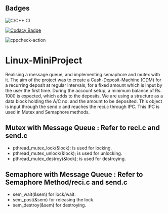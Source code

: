 ## Badges
![C/C++ CI](https://github.com/99002574/Linux-MiniProject/workflows/C/C++%20CI/badge.svg?branch=master)

[![Codacy Badge](https://api.codacy.com/project/badge/Grade/23a4cd7695ec4df78c491c21da373616)](https://app.codacy.com/manual/99002574/Linux-MiniProject?utm_source=github.com&utm_medium=referral&utm_content=99002574/Linux-MiniProject&utm_campaign=Badge_Grade_Settings)

![cppcheck-action](https://github.com/99002574/Linux-MiniProject/workflows/cppcheck-action/badge.svg?branch=master)

# Linux-MiniProject
Realising a message queue, and implementing semaphore and mutex with it. The aim of the project was to create a Cash-Deposit-Machine (CDM) for a recurring deposit at regular intervals, for a fixed amount which is input by the user the first time. During the account setup, a minimum balance of Rs. 1000 is expected, which adds to the deposits.
We are using a structure as a data block holding the A/C no. and the amount to be deposited. This object is input through the send.c and reaches the reci.c through IPC. This IPC is used in Mutex and Semaphore methods.

## Mutex with Message Queue : Refer to reci.c and send.c
*  pthread_mutex_lock(&lock); is used for locking.
*  pthread_mutex_unlock(&lock); is used for unlocking.
*  pthread_mutex_destroy(&lock); is used for destroying.

## Semaphore with Message Queue : Refer to Semaphore Method/reci.c and send.c
*  sem_wait(&sem) for lock/wait.
*  sem_post(&sem) for releasing the lock.
*  sem_destroy(&sem) for destroying.

